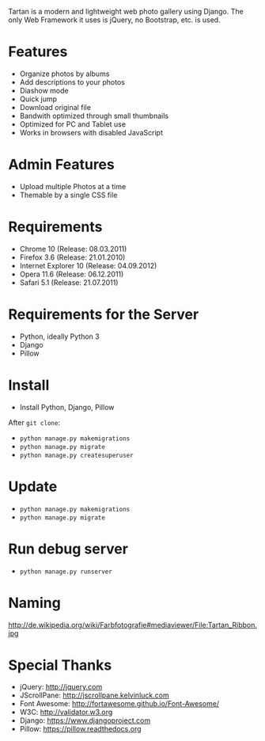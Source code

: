 Tartan is a modern and lightweight web photo gallery using Django.
The only Web Framework it uses is jQuery, no Bootstrap, etc. is used.

# Features
- Organize photos by albums
- Add descriptions to your photos
- Diashow mode
- Quick jump
- Download original file
- Bandwith optimized through small thumbnails
- Optimized for PC and Tablet use
- Works in browsers with disabled JavaScript

# Admin Features
- Upload multiple Photos at a time
- Themable by a single CSS file

# Requirements
- Chrome 10 (Release: 08.03.2011)
- Firefox 3.6 (Release: 21.01.2010)
- Internet Explorer 10 (Release: 04.09.2012) 
- Opera 11.6 (Release: 06.12.2011)
- Safari 5.1 (Release: 21.07.2011) 

# Requirements for the Server
- Python, ideally Python 3
- Django
- Pillow

# Install
- Install Python, Django, Pillow
 
After `git clone`:
- `python manage.py makemigrations`
- `python manage.py migrate`
- `python manage.py createsuperuser`

# Update
- `python manage.py makemigrations`
- `python manage.py migrate`

# Run debug server
- `python manage.py runserver`

# Naming
http://de.wikipedia.org/wiki/Farbfotografie#mediaviewer/File:Tartan_Ribbon.jpg

# Special Thanks
- jQuery: http://jquery.com
- JScrollPane: http://jscrollpane.kelvinluck.com
- Font Awesome: http://fortawesome.github.io/Font-Awesome/
- W3C: http://validator.w3.org
- Django: https://www.djangoproject.com
- Pillow: https://pillow.readthedocs.org
